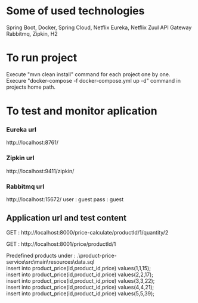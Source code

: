 # Some of used technologies

Spring Boot, Docker, Spring Cloud, Netflix Eureka, Netflix Zuul API Gateway Rabbitmq, Zipkin, H2

# To run project

Execute "mvn clean install" command for each project one by one.<br>
Execure "docker-compose -f docker-compose.yml up -d" command in projects home path.

# To test and monitor aplication

### Eureka url

http://localhost:8761/

### Zipkin url

http://localhost:9411/zipkin/

### Rabbitmq url

http://localhost:15672/
user : guest
pass : guest

## Application url and test content

GET : http://localhost:8000/price-calculate/productId/1/quantity/2

GET : http://localhost:8001/price/productId/1

Predefined products under :  .\product-price-service\src\main\resources\data.sql<br>
    insert into product_price(id,product_id,price) values(1,1,15);<br>
    insert into product_price(id,product_id,price) values(2,2,17);<br>
    insert into product_price(id,product_id,price) values(3,3,22);<br>
    insert into product_price(id,product_id,price) values(4,4,21);<br>
    insert into product_price(id,product_id,price) values(5,5,39);<br>
